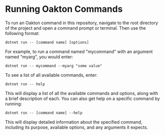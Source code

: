 # Running Oakton Commands

To run an Oakton command in this repository,
navigate to the root directory of the project and open a command prompt or terminal.
Then use the following format:

```console
dotnet run -- [command name] [options]
```
For example, to run a command named "mycommand" with an argument named "myarg", you would enter:

```console
dotnet run -- mycommand --myarg "some value"
```

To see a list of all available commands, enter:

```console
dotnet run -- help
```

This will display a list of all the available commands and options, along with a brief description of each.
You can also get help on a specific command by running:

```console
dotnet run -- [command name] --help
```

This will display detailed information about the specified command, including its purpose,
available options, and any arguments it expects.
